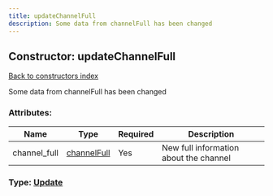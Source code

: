 ```yaml
---
title: updateChannelFull
description: Some data from channelFull has been changed
---
```

## Constructor: updateChannelFull  
[Back to constructors index](index.md)



Some data from channelFull has been changed

### Attributes:

| Name     |    Type       | Required | Description |
|----------|---------------|----------|-------------|
|channel\_full|[channelFull](../types/channelFull.md) | Yes|New full information about the channel|



### Type: [Update](../types/Update.md)


